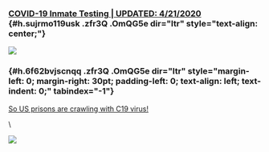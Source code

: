 
### [COVID-19 Inmate Testing | UPDATED: 4/21/2020](https://www.google.com/url?q=https%3A%2F%2Fcoronavirus.ohio.gov%2Fstatic%2FDRCCOVID-19Information.pdf&sa=D&sntz=1&usg=AFQjCNH-GBTNdfuiN3eemqNLG9GS_i7h4w) {#h.sujrmo119usk .zfr3Q .OmQG5e dir="ltr" style="text-align: center;"}

[![](https://lh6.googleusercontent.com/4PBkwa0Cmx6ps0-OLOvLUrDWPZhdMXfRzVAcAivhTmQmfBnj7B3sukS1JpSR3KkDfhvQAblIC0Pw6H4jLONp4eqKQnc5nZ7ZdZ76b44GLfxilk41ens=w1280)](https://www.google.com/url?q=https%3A%2F%2Fredcap.med.usc.edu%2Fsurveys%2F%3Fs%3DJ7KEL4YTKT&sa=D&sntz=1&usg=AFQjCNGgmJPVlIxKzdq9Pd16K5HC0kstRQ)

###  {#h.6f62bvjscnqq .zfr3Q .OmQG5e dir="ltr" style="margin-left: 0; margin-right: 30pt; padding-left: 0; text-align: left; text-indent: 0;" tabindex="-1"}

[](#h.6f62bvjscnqq)

[So US prisons are crawling with C19
virus!](https://www.google.com/url?q=https%3A%2F%2Fcoronavirus.ohio.gov%2Fstatic%2FDRCCOVID-19Information.pdf&sa=D&sntz=1&usg=AFQjCNH-GBTNdfuiN3eemqNLG9GS_i7h4w)

\

![](https://lh6.googleusercontent.com/OpFfrhEYNqDX0l_fLvGIlg35OqvC4oPTdefKpwkQne5EDJBuiIrWr246zgOPdsvodnfxzB2zAA=w1280)
